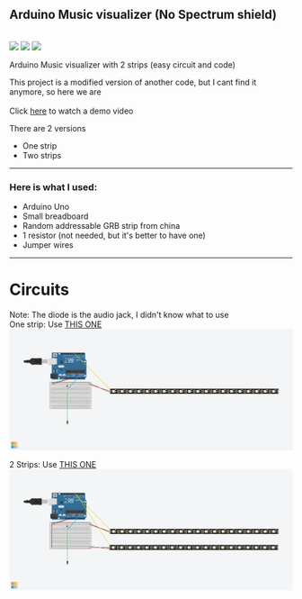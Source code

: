 <h2><b>Arduino Music visualizer (No Spectrum shield)</b></h2><br><img src="https://forthebadge.com/images/badges/powered-by-electricity.svg">
<img src="https://forthebadge.com/images/badges/built-with-resentment.svg">
<img src="https://forthebadge.com/images/badges/made-with-c-plus-plus.svg">

Arduino Music visualizer with 2 strips (easy circuit and code)

This project is a modified version of another code, but I cant find it anymore, so here we are
<br><br>Click <a href="https://www.youtube.com/watch?v=jSymfb3HZiA&feature=youtu.be">here</a> to watch a demo video<br>

There are 2 versions
<ul>
  <li>One strip </li>
  <li>Two strips </li>
</ul><hr>
<h3>Here is what I used:</h3>
<ul>
  <li>Arduino Uno</li>
  <li>Small breadboard</li>
  <li>Random addressable GRB strip from china</li>
  <li>1 resistor (not needed, but it's better to have one)</li>
  <li>Jumper wires</li>  
</ul>
<hr>
<h1>Circuits</h1>
Note: The diode is the audio jack, I didn't know what to use <br>
One strip: Use <a href="https://github.com/AirPlayerYT/arduino_music_visualizer/blob/main/Sketch_led_mono.ino">THIS ONE</a>
<img src="https://github.com/AirPlayerYT/arduino_music_vis/blob/main/Mono.png">

2 Strips: Use <a href="https://github.com/AirPlayerYT/arduino_music_visualizer/blob/main/Arduino%20visualizer%20(English).ino">THIS ONE</a>
<img src="https://github.com/AirPlayerYT/arduino_music_vis/blob/main/Double.png">
